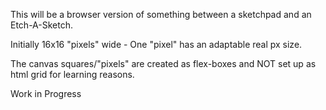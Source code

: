 This will be a browser version of something between a sketchpad and an Etch-A-Sketch.

Initially 16x16 "pixels" wide - One "pixel" has an adaptable real px size.

The canvas squares/"pixels" are created as flex-boxes and NOT set up as html grid for learning reasons.

Work in Progress